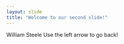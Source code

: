 ```yaml
---
layout: slide
title: "Welcome to our second slide!"
---
```

William Steele
Use the left arrow to go back!
